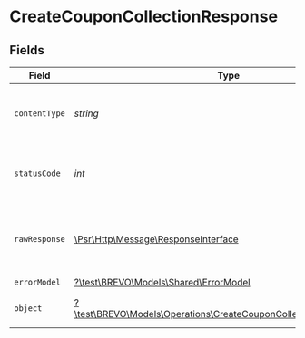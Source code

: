 # CreateCouponCollectionResponse


## Fields

| Field                                                                                                                              | Type                                                                                                                               | Required                                                                                                                           | Description                                                                                                                        |
| ---------------------------------------------------------------------------------------------------------------------------------- | ---------------------------------------------------------------------------------------------------------------------------------- | ---------------------------------------------------------------------------------------------------------------------------------- | ---------------------------------------------------------------------------------------------------------------------------------- |
| `contentType`                                                                                                                      | *string*                                                                                                                           | :heavy_check_mark:                                                                                                                 | HTTP response content type for this operation                                                                                      |
| `statusCode`                                                                                                                       | *int*                                                                                                                              | :heavy_check_mark:                                                                                                                 | HTTP response status code for this operation                                                                                       |
| `rawResponse`                                                                                                                      | [\Psr\Http\Message\ResponseInterface](https://www.php-fig.org/psr/psr-7/#33-psrhttpmessageresponseinterface)                       | :heavy_check_mark:                                                                                                                 | Raw HTTP response; suitable for custom response parsing                                                                            |
| `errorModel`                                                                                                                       | [?\test\BREVO\Models\Shared\ErrorModel](../../Models/Shared/ErrorModel.md)                                                         | :heavy_minus_sign:                                                                                                                 | bad request                                                                                                                        |
| `object`                                                                                                                           | [?\test\BREVO\Models\Operations\CreateCouponCollectionResponseBody](../../Models/Operations/CreateCouponCollectionResponseBody.md) | :heavy_minus_sign:                                                                                                                 | Coupon collection created                                                                                                          |